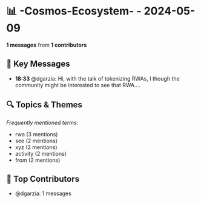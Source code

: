 # 📊 -Cosmos-Ecosystem- - 2024-05-09
**1 messages** from **1 contributors**

## 💬 Key Messages
- **18:33** @dgarzia: Hi, with the talk of tokenizing RWAs, I though the community might be interested to see that RWA....

## 🔍 Topics & Themes
*Frequently mentioned terms:*
- rwa (3 mentions)
- see (2 mentions)
- xyz (2 mentions)
- activity (2 mentions)
- from (2 mentions)

## 👥 Top Contributors
- @dgarzia: 1 messages